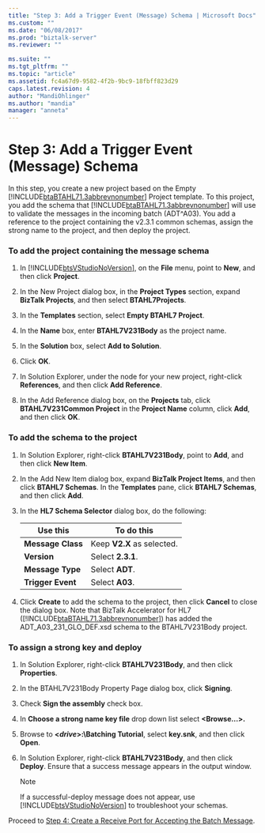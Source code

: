 ```yaml
---
title: "Step 3: Add a Trigger Event (Message) Schema | Microsoft Docs"
ms.custom: ""
ms.date: "06/08/2017"
ms.prod: "biztalk-server"
ms.reviewer: ""

ms.suite: ""
ms.tgt_pltfrm: ""
ms.topic: "article"
ms.assetid: fc4a67d9-9582-4f2b-9bc9-18fbff823d29
caps.latest.revision: 4
author: "MandiOhlinger"
ms.author: "mandia"
manager: "anneta"
---
```

# Step 3: Add a Trigger Event (Message) Schema
In this step, you create a new project based on the Empty [!INCLUDE[btaBTAHL71.3abbrevnonumber](../../includes/btabtahl71-3abbrevnonumber-md.md)] Project template. To this project, you add the schema that [!INCLUDE[btaBTAHL71.3abbrevnonumber](../../includes/btabtahl71-3abbrevnonumber-md.md)] will use to validate the messages in the incoming batch (ADT^A03). You add a reference to the project containing the v2.3.1 common schemas, assign the strong name to the project, and then deploy the project.  
  
### To add the project containing the message schema  
  
1.  In [!INCLUDE[btsVStudioNoVersion](../../includes/btsvstudionoversion-md.md)], on the **File** menu, point to **New**, and then click **Project**.  
  
2.  In the New Project dialog box, in the **Project Types** section, expand **BizTalk Projects**, and then select **BTAHL7Projects**.  
  
3.  In the **Templates** section, select **Empty BTAHL7 Project**.  
  
4.  In the **Name** box, enter **BTAHL7V231Body** as the project name.  
  
5.  In the **Solution** box, select **Add to Solution**.  
  
6.  Click **OK**.  
  
7.  In Solution Explorer, under the node for your new project, right-click **References**, and then click **Add Reference**.  
  
8.  In the Add Reference dialog box, on the **Projects** tab, click **BTAHL7V231Common Project** in the **Project Name** column, click **Add**, and then click **OK**.  
  
### To add the schema to the project  
  
1.  In Solution Explorer, right-click **BTAHL7V231Body**, point to **Add**, and then click **New Item**.  
  
2.  In the Add New Item dialog box, expand **BizTalk Project Items**, and then click **BTAHL7 Schemas**. In the **Templates** pane, click **BTAHL7 Schemas**, and then click **Add**.  
  
3.  In the **HL7 Schema Selector** dialog box, do the following:  
  
    |Use this|To do this|  
    |--------------|----------------|  
    |**Message Class**|Keep **V2.X** as selected.|  
    |**Version**|Select **2.3.1**.|  
    |**Message Type**|Select **ADT**.|  
    |**Trigger Event**|Select **A03**.|  
  
4.  Click **Create** to add the schema to the project, then click **Cancel** to close the dialog box. Note that BizTalk Accelerator for HL7 ([!INCLUDE[btaBTAHL71.3abbrevnonumber](../../includes/btabtahl71-3abbrevnonumber-md.md)]) has added the ADT_A03_231_GLO_DEF.xsd schema to the BTAHL7V231Body project.  
  
### To assign a strong key and deploy  
  
1.  In Solution Explorer, right-click **BTAHL7V231Body**, and then click **Properties**.  
  
2.  In the BTAHL7V231Body Property Page dialog box, click **Signing**.  
  
3.  Check **Sign the assembly** check box.  
  
4.  In **Choose a strong name key file** drop down list select **\<Browse…>.**  
  
5.  Browse to **\<*drive*>:\Batching Tutorial**, select **key.snk**, and then click **Open**.  
  
6.  In Solution Explorer, right-click **BTAHL7V231Body**, and then click **Deploy**. Ensure that a success message appears in the output window.  
  
    > [!NOTE]
    >  If a successful-deploy message does not appear, use [!INCLUDE[btsVStudioNoVersion](../../includes/btsvstudionoversion-md.md)] to troubleshoot your schemas.  
  
 Proceed to [Step 4: Create a Receive Port for Accepting the Batch Message](../../adapters-and-accelerators/accelerator-hl7/step-4-create-a-receive-port-for-accepting-the-batch-message.md).